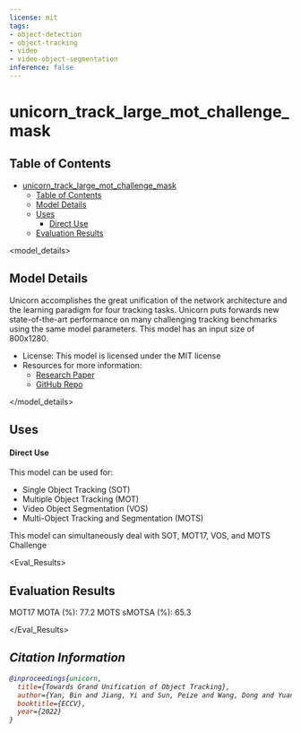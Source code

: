 ```yaml
---
license: mit
tags:
- object-detection
- object-tracking
- video
- video-object-segmentation
inference: false
---
```


# unicorn_track_large_mot_challenge_mask 

## Table of Contents
- [unicorn_track_large_mot_challenge_mask](#-model_id--defaultmymodelname-true)
  - [Table of Contents](#table-of-contents)
  - [Model Details](#model-details)
  - [Uses](#uses)
      - [Direct Use](#direct-use)
  - [Evaluation Results](#evaluation-results)


<model_details>

## Model Details

Unicorn accomplishes the great unification of the network architecture and the learning paradigm for four tracking tasks. Unicorn puts forwards new state-of-the-art performance on many challenging tracking benchmarks using the same model parameters. This model has an input size of 800x1280.

- License: This model is licensed under the MIT license
- Resources for more information:
  - [Research Paper](https://arxiv.org/abs/2111.12085)
  - [GitHub Repo](https://github.com/MasterBin-IIAU/Unicorn)

</model_details>

<uses>

## Uses

#### Direct Use

This model can be used for:

* Single Object Tracking (SOT)
* Multiple Object Tracking (MOT)
* Video Object Segmentation (VOS)
* Multi-Object Tracking and Segmentation (MOTS)

This model can simultaneously deal with SOT, MOT17, VOS, and MOTS Challenge

<Eval_Results>

## Evaluation Results

MOT17 MOTA (%): 77.2
MOTS sMOTSA (%): 65.3

</Eval_Results>

<Cite>

## Citation Information

```bibtex
@inproceedings{unicorn,
  title={Towards Grand Unification of Object Tracking},
  author={Yan, Bin and Jiang, Yi and Sun, Peize and Wang, Dong and Yuan, Zehuan and Luo, Ping and Lu, Huchuan},
  booktitle={ECCV},
  year={2022}
}
```
</Cite>